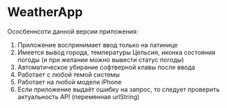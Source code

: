 # WeatherApp

Ососбеннсоти данной версии приложения:
1. Приложение воспринимает ввод только на латинице
2. Имеется вывод города, температуры Цельсия, иконка состояния погоды (и при желании можно вывести статус погоды)
3. Автоматическое убирание софтверной клавы после ввода
4. Работает с любой темой системы
5. Работает на любой модели iPhone
6. Если приложение выдаёт ошибку на запрос, то следует проверить актуальность API (переменная urlString)
